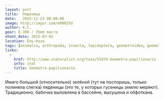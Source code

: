 ```yaml
---
layout: post
title:  Пяденица
date:   2015-12-23 00:00:00
image: http://imgur.com/mXN02VU
author: К.С.
gear: E-300 / 35mm macro
shoot_date: 2015-07-01
location: Ёль-база
tags: [animalia, arthropoda, insecta, lepidoptera, geometroidea, geometridae, geometra, geometra papilionaria]
links:
  -
    href: http://www.inaturalist.org/taxa/51974-Geometra-papilionaria
    info: inat
    title: Geometra papilionaria
---
```


Имаго большой (относительно) зелёной (тут не поспоришь, только полиняла слегка) пяденицы (это те, у которых гусеницы землю меряют). Традиционно, бабочка выловлена в бассейне, высушена и обфоткана.
